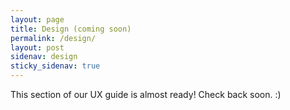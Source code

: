 ```yaml
---
layout: page
title: Design (coming soon) 
permalink: /design/
layout: post
sidenav: design
sticky_sidenav: true
---
```


This section of our UX guide is almost ready! Check back soon. :)
